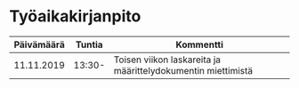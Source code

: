# Työaikakirjanpito

Päivämäärä | Tuntia | Kommentti
------------ | ------------- | -------------
11.11.2019 | 13:30- | Toisen viikon laskareita ja määrittelydokumentin miettimistä
